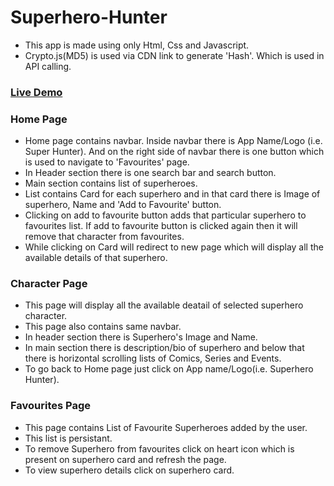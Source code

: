 # Superhero-Hunter
- This app is made using only Html, Css and Javascript.
- Crypto.js(MD5) is used via CDN link to generate 'Hash'. Which is used in API calling.

### [Live Demo](https://adityabheke.github.io/Superhero-Hunter/) 
### Home Page
- Home page contains navbar. Inside navbar there is App Name/Logo (i.e. Super Hunter). And on the right side of navbar there is one button which is used to navigate to 'Favourites' page.
- In Header section there is one search bar and search button.
- Main section contains list of superheroes.
- List contains Card for each superhero and in that card there is Image of superhero, Name and 'Add to Favourite' button.
- Clicking on add to favourite button adds that particular superhero to favourites list. If add to favourite button is clicked again then it will remove that character from favourites.
- While clicking on Card will redirect to new page which will display all the available details of that superhero.

### Character Page
- This page will display all the available deatail of selected superhero character.
- This page also contains same navbar.
- In header section there is Superhero's Image and Name.
- In main section there is description/bio of superhero and below that there is horizontal scrolling lists of Comics, Series and Events.
- To go back to Home page just click on App name/Logo(i.e. Superhero Hunter).

### Favourites Page
- This page contains List of Favourite Superheroes added by the user. 
- This list is persistant.
- To remove Superhero from favourites click on heart icon which is present on superhero card and refresh the page.
- To view superhero details click on superhero card.
